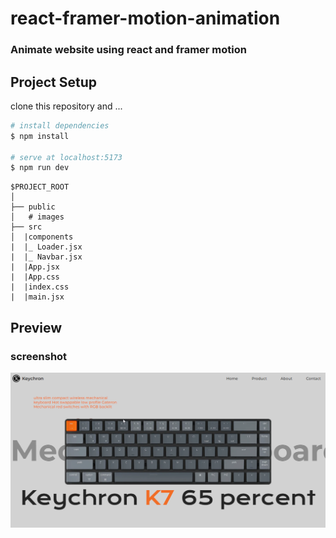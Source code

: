 # react-framer-motion-animation

### Animate website using react and framer motion

## Project Setup

clone this repository and ...

```bash
# install dependencies
$ npm install

# serve at localhost:5173
$ npm run dev

```

```
$PROJECT_ROOT
│   
├── public
│   # images
├── src
│  |components
|  |_ Loader.jsx
|  |_ Navbar.jsx
|  |App.jsx
|  |App.css
|  |index.css
|  |main.jsx

```

## Preview
### screenshot
![img preview](./public/prev.png "preview website")



